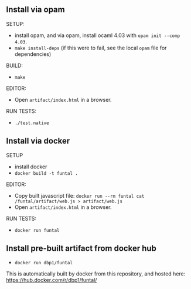 ## Install via opam

SETUP:

- install opam, and via opam, install ocaml 4.03 with `opam init --comp 4.03`.
- `make install-deps`
  (if this were to fail, see the local `opam` file for dependencies)

BUILD:

- `make`

EDITOR:

- Open `artifact/index.html` in a browser.

RUN TESTS:

- `./test.native`


## Install via docker

SETUP

- install docker
- `docker build -t funtal .`

EDITOR:

- Copy built javascript file: `docker run --rm funtal cat /funtal/artifact/web.js > artifact/web.js`
- Open `artifact/index.html` in a browser.

RUN TESTS:

- `docker run funtal`

## Install pre-built artifact from docker hub

- `docker run dbp1/funtal`

This is automatically built by docker from this repository, and hosted here: https://hub.docker.com/r/dbp1/funtal/
